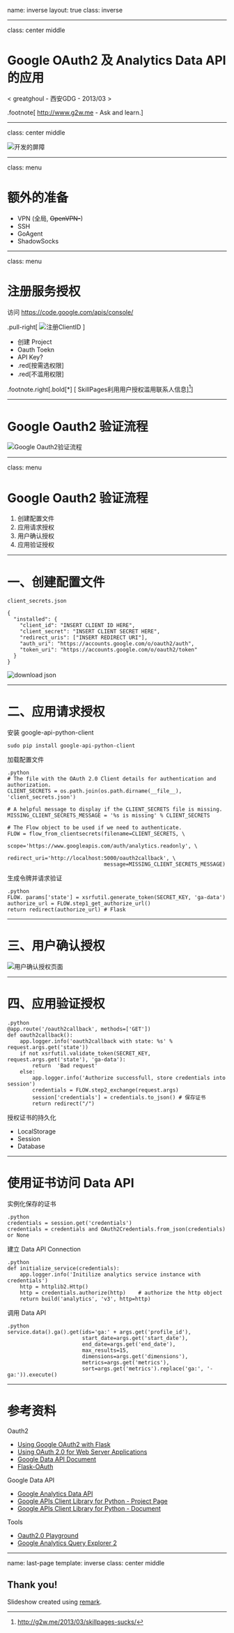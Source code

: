 name: inverse
layout: true
class: inverse

---
class: center middle

# Google OAuth2 及 Analytics Data API 的应用
&lt; greatghoul - 西安GDG - 2013/03 &gt;  

.footnote[ http://www.g2w.me - Ask and learn.]

---
class: center middle

![开发的屏障](google-vs-gfw.jpg)

---
class: menu

# 额外的准备

 * VPN (全局, <strike>OpenVPN-</strike>)
 * SSH
 * GoAgent
 * ShadowSocks
 
---

class: menu

# 注册服务授权

访问 https://code.google.com/apis/console/ 

.pull-right[
 ![注册ClientID](client_id.png)
]

 * 创建 Project
 * Oauth Toekn
 * API Key?
 * .red[按需选权限]
 * .red[不滥用权限]

.footnote.right[.bold[\*] [ SkillPages利用用户授权滥用联系人信息][^1]]

[^1]: http://g2w.me/2013/03/skillpages-sucks/

---

# Google Oauth2 验证流程

![Google Oauth2验证流程](oauth2_webflow.png)

---
class: menu

# Google Oauth2 验证流程

 1. 创建配置文件
 2. 应用请求授权
 3. 用户确认授权
 4. 应用验证授权

---

# 一、创建配置文件

`client_secrets.json`

    {
      "installed": {
        "client_id": "INSERT CLIENT ID HERE",
        "client_secret": "INSERT CLIENT SECRET HERE",
        "redirect_uris": ["INSERT REDIRECT URI"],
        "auth_uri": "https://accounts.google.com/o/oauth2/auth",
        "token_uri": "https://accounts.google.com/o/oauth2/token"
      }
    }

![download json](download_json.png)

---

# 二、应用请求授权

安装 google-api-python-client

    sudo pip install google-api-python-client

加载配置文件

    .python
    # The file with the OAuth 2.0 Client details for authentication and authorization.
    CLIENT_SECRETS = os.path.join(os.path.dirname(__file__), 'client_secrets.json')

    # A helpful message to display if the CLIENT_SECRETS file is missing.
    MISSING_CLIENT_SECRETS_MESSAGE = '%s is missing' % CLIENT_SECRETS

    # The Flow object to be used if we need to authenticate.
    FLOW = flow_from_clientsecrets(filename=CLIENT_SECRETS, \
                                   scope='https://www.googleapis.com/auth/analytics.readonly', \
                                   redirect_uri='http://localhost:5000/oauth2callback', \
                                   message=MISSING_CLIENT_SECRETS_MESSAGE)
                                   
生成令牌并请求验证

    .python
    FLOW. params['state'] = xsrfutil.generate_token(SECRET_KEY, 'ga-data')
    authorize_url = FLOW.step1_get_authorize_url()
    return redirect(authorize_url) # Flask

---

# 三、用户确认授权

![用户确认授权页面](grant_page.png) 

---

# 四、应用验证授权

    .python
    @app.route('/oauth2callback', methods=['GET'])
    def oauth2callback():
        app.logger.info('oauth2callback with state: %s' % request.args.get('state'))
        if not xsrfutil.validate_token(SECRET_KEY, request.args.get('state'), 'ga-data'):
            return  'Bad request'
        else:
            app.logger.info('Authorize successfull, store credentials into session')
            credentials = FLOW.step2_exchange(request.args)
            session['credentials'] = credentials.to_json() # 保存证书 
            return redirect("/")
            

授权证书的持久化

 * LocalStorage
 * Session
 * Database

---

# 使用证书访问 Data API

实例化保存的证书

    .python
    credentials = session.get('credentials')
    credentials = credentials and OAuth2Credentials.from_json(credentials) or None
    
建立 Data API Connection

    .python
    def initialize_service(credentials):
        app.logger.info('Initilize analytics service instance with credentials')
        http = httplib2.Http()
        http = credentials.authorize(http)    # authorize the http object
        return build('analytics', 'v3', http=http)

调用 Data API

    .python
    service.data().ga().get(ids='ga:' + args.get('profile_id'),
                            start_date=args.get('start_date'),
                            end_date=args.get('end_date'),
                            max_results=15,
                            dimensions=args.get('dimensions'),
                            metrics=args.get('metrics'),
                            sort=args.get('metrics').replace('ga:', '-ga:')).execute()

                            
---

# 参考资料

Oauth2

 * [Using Google OAuth2 with Flask](http://stackoverflow.com/a/12918081/260793)
 * [Using OAuth 2.0 for Web Server Applications](https://developers.google.com/accounts/docs/OAuth2WebServer)
 * [Google Data API Document](https://developers.google.com/gdata/)
 * [Flask-OAuth](https://github.com/mitsuhiko/flask-oauth)

Google Data API

 * [Google Analytics Data API](https://developers.google.com/analytics/)
 * [Google APIs Client Library for Python - Project Page](https://code.google.com/p/google-api-python-client/)
 * [Google APIs Client Library for Python - Document](http://google-api-python-client.googlecode.com/hg/docs/epy/index.html)

Tools
 
 * [Oauth2.0 Playground](https://developers.google.com/oauthplayground/)
 * [Google Analytics Query Explorer 2](https://ga-dev-tools.appspot.com/explorer/?hl=en)


---

name: last-page
template: inverse
class: center middle

## Thank you!
Slideshow created using [remark](http://github.com/gnab/remark).
